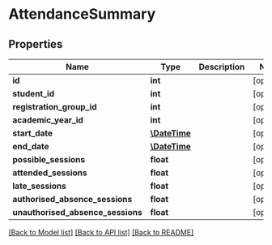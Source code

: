 # AttendanceSummary

## Properties
Name | Type | Description | Notes
------------ | ------------- | ------------- | -------------
**id** | **int** |  | [optional] 
**student_id** | **int** |  | [optional] 
**registration_group_id** | **int** |  | [optional] 
**academic_year_id** | **int** |  | [optional] 
**start_date** | [**\DateTime**](\DateTime.md) |  | [optional] 
**end_date** | [**\DateTime**](\DateTime.md) |  | [optional] 
**possible_sessions** | **float** |  | [optional] 
**attended_sessions** | **float** |  | [optional] 
**late_sessions** | **float** |  | [optional] 
**authorised_absence_sessions** | **float** |  | [optional] 
**unauthorised_absence_sessions** | **float** |  | [optional] 

[[Back to Model list]](../README.md#documentation-for-models) [[Back to API list]](../README.md#documentation-for-api-endpoints) [[Back to README]](../README.md)


